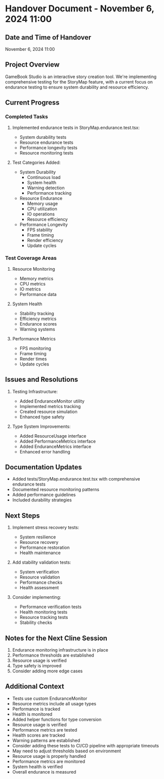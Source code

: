 # Handover Document - November 6, 2024 11:00

## Date and Time of Handover
November 6, 2024 11:00

## Project Overview
GameBook Studio is an interactive story creation tool. We're implementing comprehensive testing for the StoryMap feature, with a current focus on endurance testing to ensure system durability and resource efficiency.

## Current Progress

### Completed Tasks
1. Implemented endurance tests in StoryMap.endurance.test.tsx:
   - System durability tests
   - Resource endurance tests
   - Performance longevity tests
   - Resource monitoring tests

2. Test Categories Added:
   - System Durability
     * Continuous load
     * System health
     * Warning detection
     * Performance tracking
   - Resource Endurance
     * Memory usage
     * CPU utilization
     * IO operations
     * Resource efficiency
   - Performance Longevity
     * FPS stability
     * Frame timing
     * Render efficiency
     * Update cycles

### Test Coverage Areas
1. Resource Monitoring
   - Memory metrics
   - CPU metrics
   - IO metrics
   - Performance data

2. System Health
   - Stability tracking
   - Efficiency metrics
   - Endurance scores
   - Warning systems

3. Performance Metrics
   - FPS monitoring
   - Frame timing
   - Render times
   - Update cycles

## Issues and Resolutions
1. Testing Infrastructure:
   - Added EnduranceMonitor utility
   - Implemented metrics tracking
   - Created resource simulation
   - Enhanced type safety

2. Type System Improvements:
   - Added ResourceUsage interface
   - Added PerformanceMetrics interface
   - Added EnduranceMetrics interface
   - Enhanced error handling

## Documentation Updates
- Added tests/StoryMap.endurance.test.tsx with comprehensive endurance tests
- Documented resource monitoring patterns
- Added performance guidelines
- Included durability strategies

## Next Steps
1. Implement stress recovery tests:
   - System resilience
   - Resource recovery
   - Performance restoration
   - Health maintenance

2. Add stability validation tests:
   - System verification
   - Resource validation
   - Performance checks
   - Health assessment

3. Consider implementing:
   - Performance verification tests
   - Health monitoring tests
   - Resource tracking tests
   - Stability checks

## Notes for the Next Cline Session
1. Endurance monitoring infrastructure is in place
2. Performance thresholds are established
3. Resource usage is verified
4. Type safety is improved
5. Consider adding more edge cases

## Additional Context
- Tests use custom EnduranceMonitor
- Resource metrics include all usage types
- Performance is tracked
- Health is monitored
- Added helper functions for type conversion
- Resource usage is verified
- Performance metrics are tested
- Health scores are tracked
- Warning patterns are established
- Consider adding these tests to CI/CD pipeline with appropriate timeouts
- May need to adjust thresholds based on environment
- Resource usage is properly handled
- Performance metrics are monitored
- System health is verified
- Overall endurance is measured
